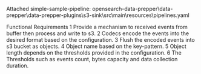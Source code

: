 Attached simple-sample-pipeline: opensearch-data-prepper\data-prepper\data-prepper-plugins\s3-sink\src\main\resources\pipelines.yaml

Functional Requirements
1	Provide a mechanism to received events from buffer then process and write to s3.
2	Codecs encode the events into the desired format based on the configuration.
3	Flush the encoded events into s3 bucket as objects.
4	Object name based on the key-pattern.
5	Object length depends on the thresholds provided in the configuration. 
6	The Thresholds such as events count, bytes capacity and data collection duration.
